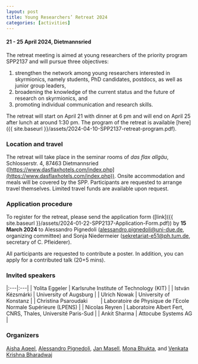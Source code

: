 ```yaml
---
layout: post
title: Young Researchers’ Retreat 2024
categories: [activities]
---
```


#### 21 - 25 April 2024, Dietmannsried

The retreat meeting is aimed at young researchers of the priority program SPP2137 and will pursue three objectives:
<ol>
<li> strengthen the network among young researchers interested in skyrmionics, namely students, PhD candidates, postdocs, as well as junior group leaders, </li>
<li> broadening the knowledge of the current status and the future of research on skyrmionics, and </li>
<li> promoting individual communication and research skills. </li>
</ol>

The retreat will start on April 21 with dinner at 6 pm and will end on April 25 after lunch at around 1:30 pm. The program of the retreat is available [here]({{ site.baseurl }}/assets/2024-04-10-SPP2137-retreat-program.pdf).

### Location and travel  
The retreat will take place in the seminar rooms of *das flax allgäu*, Schlosserstr. 4, 87463 Dietmannsried ([https://www.dasflaxhotels.com/index.php](https://www.dasflaxhotels.com/index.php)). Onsite accommodation and meals will be covered by the SPP. Participants are requested to arrange travel themselves. Limited travel funds are available upon request. 
 
### Application procedure 
To register for the retreat, please send the application form ([link]({{ site.baseurl }}/assets/2024-01-22-SPP2137-Application-Form.pdf)) by **15 March 2024** to Alessandro Pignedoli ([alessandro.pignedoli@uni-due.de](mailto:alessandro.pignedoli@uni-due.de), organizing committee) and Sonja Niedermeier ([sekretariat-e51@ph.tum.de](mailto:sekretariat-e51@ph.tum.de), secretary of C. Pfleiderer). 

All participants are requested to contribute a poster. In addition, you can apply for a contributed talk (20+5 mins).

### Invited speakers

|:---|:---|
| Yolita Eggeler | Karlsruhe Institute of Technology (KIT) |
| István Kézsmárki | University of Augsburg |
| Ulrich Nowak | University of Konstanz |
| Christina Psaroudaki &nbsp; &nbsp; &nbsp; &nbsp; | Laboratoire de Physique de l'Ecole Normale Supérieure (LPENS) |
| Nicolas Reyren | Laboratoire Albert Fert, CNRS, Thales, Université Paris-Sud |
| Ankit Sharma | Attocube Systems AG |

### Organizers
[Aisha Aqeel](https://www.ph.tum.de/about/people/vcard/3B40DAE77B1ACCCB/?language=en/), [Alessandro Pignedoli](https://www.uni-due.de/physik/twist/alessandro_pignedoli.php), [Jan Masell](https://sites.google.com/view/janmasell/main), [Mona Bhukta](https://www.klaeui-lab.physik.uni-mainz.de/people/), and [Venkata Krishna Bharadwaj](https://www.sinova-group.physik.uni-mainz.de/team/venkata-krishna-bharadwaj/)